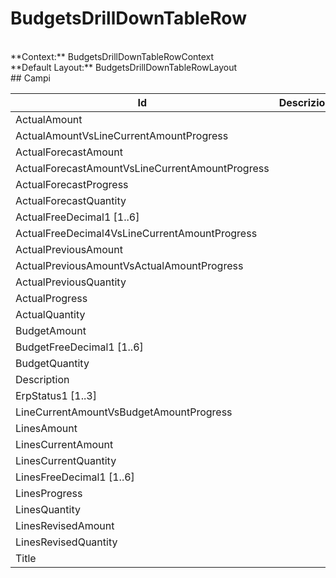 # BudgetsDrillDownTableRow

<br/>
**Context:** BudgetsDrillDownTableRowContext
<br/>
**Default Layout:** BudgetsDrillDownTableRowLayout



<br/>
## Campi

| Id | Descrizione | 
| --- | --- | 
| ActualAmount |  | 
| ActualAmountVsLineCurrentAmountProgress |  | 
| ActualForecastAmount |  | 
| ActualForecastAmountVsLineCurrentAmountProgress |  | 
| ActualForecastProgress |  | 
| ActualForecastQuantity |  | 
| ActualFreeDecimal1 [1..6] |  | 
| ActualFreeDecimal4VsLineCurrentAmountProgress |  | 
| ActualPreviousAmount |  | 
| ActualPreviousAmountVsActualAmountProgress |  | 
| ActualPreviousQuantity |  | 
| ActualProgress |  | 
| ActualQuantity |  | 
| BudgetAmount |  | 
| BudgetFreeDecimal1 [1..6] |  | 
| BudgetQuantity |  | 
| Description |  | 
| ErpStatus1 [1..3] |  | 
| LineCurrentAmountVsBudgetAmountProgress |  | 
| LinesAmount |  | 
| LinesCurrentAmount |  | 
| LinesCurrentQuantity |  | 
| LinesFreeDecimal1 [1..6] |  | 
| LinesProgress |  | 
| LinesQuantity |  | 
| LinesRevisedAmount |  | 
| LinesRevisedQuantity |  | 
| Title |  |

